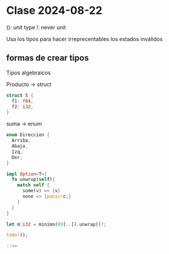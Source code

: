 # Clase 2024-08-22

(): unit type
!: never unit

Usa los tipos para hacer irreprecentables los estados inválidos

## formas de crear tipos

Tipos algebraicos

Producto -> struct

```rust
struct S {
  f1: f64,
  f2: i32,
}
```

suma -> enum

```rust
enum Direccion {
  Arriba,
  Abajo,
  Izq,
  Der,
}
```

```rust
impl Option<T>{
  fn unwrup(self){
    match self {
      some(v) => {v}
      none => {panic!c;}
    }
  }
}

let m:i32 = minimo(89[..]).unwrap()?;

```

```rust
todo!();
```

```rust
::<>
```
